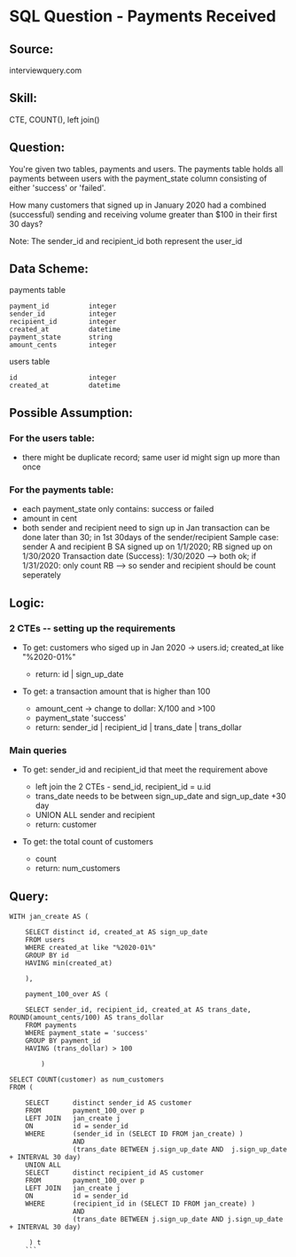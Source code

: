 # SQL Question - Payments Received

## Source: 
interviewquery.com

## Skill:
CTE, COUNT(), left join()

## Question:
You're given two tables, payments and users. The payments table holds all payments between users with the payment_state column consisting of either 'success' or 'failed'. 

How many customers that signed up in January 2020 had a combined (successful) sending and receiving volume greater than $100 in their first 30 days?

Note: The sender_id and recipient_id both represent the user_id

## Data Scheme:
payments table
	
	payment_id			integer
	sender_id			integer
	recipient_id		integer
	created_at			datetime
	payment_state		string
	amount_cents		integer
 

users table

	id					integer
	created_at			datetime


## Possible Assumption:
### For the users table: 
- there might be duplicate record; same user id might sign up more than once 

### For the payments table:
- each payment_state only contains: success or failed
- amount in cent 
- both sender and recipient need to sign up in Jan 
	transaction can be done later than 30; in 1st 30days of the sender/recipient 
	Sample case: sender A and recipient B
	SA signed up on 1/1/2020; RB signed up on 1/30/2020
	Transaction date (Success): 1/30/2020 --> both ok; if 1/31/2020: only count RB
--> so sender and recipient should be count seperately 

## Logic:

### 2 CTEs -- setting up the requirements
- To get: customers who siged up in Jan 2020 -> users.id; created_at like "%2020-01%"
	- return: id | sign_up_date

- To get: a transaction amount that is higher than 100
	- amount_cent -> change to dollar: X/100 and >100
	- payment_state 'success'
	- return: sender_id | recipient_id | trans_date | trans_dollar

### Main queries
- To get: sender_id and recipient_id that meet the requirement above 
	- left join the 2 CTEs - send_id, recipient_id = u.id
	- trans_date needs to be between sign_up_date and sign_up_date +30 day
	- UNION ALL sender and recipient 
	- return: customer

- To get: the total count of customers
	- count 
	- return: num_customers 


## Query:

```
WITH jan_create AS (

	SELECT distinct id, created_at AS sign_up_date
	FROM users
	WHERE created_at like "%2020-01%"
	GROUP BY id
	HAVING min(created_at)

	), 

	payment_100_over AS (

	SELECT sender_id, recipient_id, created_at AS trans_date, ROUND(amount_cents/100) AS trans_dollar
	FROM payments
	WHERE payment_state = 'success'
	GROUP BY payment_id 
	HAVING (trans_dollar) > 100

		)

SELECT COUNT(customer) as num_customers
FROM (

	SELECT		distinct sender_id AS customer
	FROM 		payment_100_over p
	LEFT JOIN 	jan_create j
	ON 			id = sender_id
	WHERE		(sender_id in (SELECT ID FROM jan_create) )
	 			AND
	 			(trans_date BETWEEN j.sign_up_date AND  j.sign_up_date + INTERVAL 30 day)
	UNION ALL
	SELECT		distinct recipient_id AS customer
	FROM 		payment_100_over p
	LEFT JOIN 	jan_create j
	ON 			id = sender_id
	WHERE		(recipient_id in (SELECT ID FROM jan_create) )
	 			AND
	 			(trans_date BETWEEN j.sign_up_date AND j.sign_up_date + INTERVAL 30 day)

	 ) t
	```
